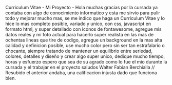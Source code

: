 Curriculum Vitae - Mi Proyecto - Hola muchas gracias por la cursada ya contaba con algo de conocimiento informatico y esta me sirvio para pulir todo y mejorar mucho mas, se me indico que haga un Curriculum Vitae y lo hice lo mas completo posible, variado y unico, con css, javascript en formato html, y super detallado con iconos de fontawesome, agregue mis datos reales y mi foto actual para hacerlo super realista en las mas de ochentas lineas que tire de codigo, agregue un background en la mas alta calidad y definicion posible, use mucho color pero sin ser tan estrafalario o chocante, siempre tratando de mantener un equilibrio entre seriedad, colores, detalles y diseño y crear algo super unico, dedique mucho tiempo, horas y esfuerzo espero que sea de su agrado como lo fue el mio durante la cursada y el trabajar en el proyecto saludos Walter Fabian Berchialla // Resubido el anterior andaba, una calificacion injusta dado que funciona bien.
